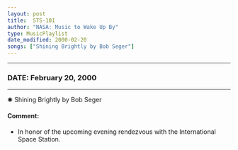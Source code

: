 ```yaml
---
layout: post
title:  STS-101
author: "NASA: Music to Wake Up By"
type: MusicPlaylist
date_modified: 2000-02-20
songs: ["Shining Brightly by Bob Seger"]
---
```


----
### DATE: February 20, 2000
----
✺ Shining Brightly by Bob Seger

#### Comment:
* In honor of the upcoming evening rendezvous with the International Space Station.



<br/>
<center>
	<a target="_blank"
	   href="https://twitter.com/intent/tweet?hashtags=Space,NASA,Playlist,NASAWakeupCalls,SpaceProgram&text={{ page.author}}, '{{ page.songs.first }}' {{ page.title }}, {{ page.date | date: '%B %d, %Y' }}. {{ site.url }}{{ page.url }}&via=nasawakeupcalls"><i class="fab fa-twitter" alt="Tweet this page" style="font-size: 1.3em;"></i></a>
	&nbsp; 	<i class="fas fa-user-astronaut" style="font-size: 1.5em;"></i> &nbsp;
    <a type="amzn" search="'Shining Brightly by Bob Seger'" category="popular music">
    <i class="fab fa-amazon" style="font-size: 1.3em;"></i></a>
</center>
